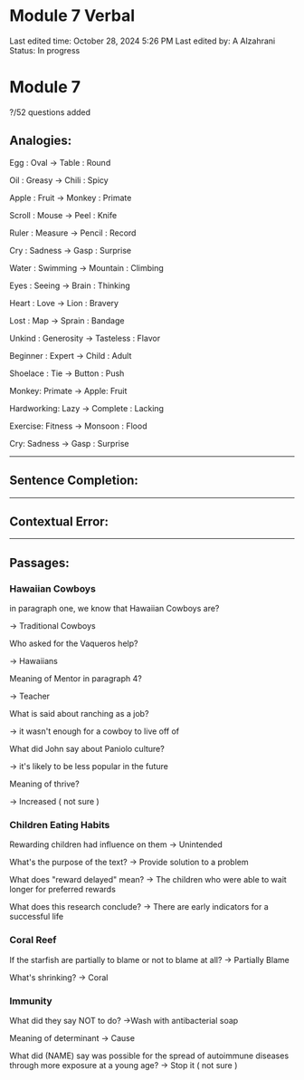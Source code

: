 # Module 7 Verbal

Last edited time: October 28, 2024 5:26 PM
Last edited by: A Alzahrani
Status: In progress

# Module 7

?/52 questions added

## Analogies:

Egg : Oval -> Table : Round

Oil : Greasy -> Chili : Spicy

Apple : Fruit -> Monkey : Primate

Scroll : Mouse -> Peel : Knife

Ruler : Measure -> Pencil : Record

Cry : Sadness -> Gasp : Surprise

Water : Swimming -> Mountain : Climbing

Eyes : Seeing -> Brain : Thinking

Heart : Love -> Lion : Bravery

Lost : Map -> Sprain : Bandage

Unkind : Generosity -> Tasteless : Flavor

Beginner : Expert -> Child : Adult

Shoelace : Tie -> Button : Push

Monkey: Primate -> Apple: Fruit

Hardworking: Lazy -> Complete : Lacking

Exercise: Fitness -> Monsoon : Flood

Cry: Sadness -> Gasp : Surprise

---

## Sentence Completion:

---

## Contextual Error:

---

## Passages:

### Hawaiian Cowboys

in paragraph one, we know that Hawaiian Cowboys are?

-> Traditional Cowboys

Who asked for the Vaqueros help?

-> Hawaiians

Meaning of Mentor in paragraph 4?

-> Teacher

What is said about ranching as a job?

-> it wasn't enough for a cowboy to live off of

What did John say about Paniolo culture? 

-> it's likely to be less popular in the future

Meaning of thrive?

-> Increased ( not sure )

### Children Eating Habits

Rewarding children had influence on them
-> Unintended

What's the purpose of the text?
-> Provide solution to a problem

What does "reward delayed" mean?
-> The children who were able to wait longer for preferred rewards

What does this research conclude?
-> There are early indicators for a successful life

### Coral Reef

If the starfish are partially to blame or not to blame at all?
-> Partially Blame

What's shrinking?
-> Coral

### Immunity

What did they say NOT to do?
->Wash with antibacterial soap

Meaning of determinant
-> Cause

What did (NAME) say was possible for the spread of autoimmune diseases through more exposure at a young age?
-> Stop it ( not sure )
